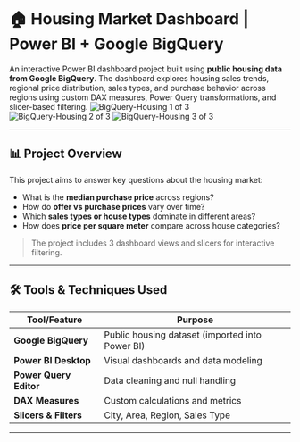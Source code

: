 # 🏠 Housing Market Dashboard | Power BI + Google BigQuery

An interactive Power BI dashboard project built using **public housing data from Google BigQuery**. The dashboard explores housing sales trends, regional price distribution, sales types, and purchase behavior across regions using custom DAX measures, Power Query transformations, and slicer-based filtering.
![BigQuery-Housing 1 of 3](https://github.com/user-attachments/assets/6ad6ed44-b800-4cd2-976d-139d43dd8ab4)
![BigQuery-Housing 2 of 3](https://github.com/user-attachments/assets/c2ff5274-0712-468b-a638-61ceef9d4790)
![BigQuery-Housing 3 of 3](https://github.com/user-attachments/assets/31a24a89-3731-47bb-88cd-757d86deb301)


---

## 📊 Project Overview

This project aims to answer key questions about the housing market:

- What is the **median purchase price** across regions?
- How do **offer vs purchase prices** vary over time?
- Which **sales types or house types** dominate in different areas?
- How does **price per square meter** compare across house categories?

> The project includes 3 dashboard views and slicers for interactive filtering.

---

## 🛠️ Tools & Techniques Used

| Tool/Feature   | Purpose                                  |
|----------------|------------------------------------------|
| **Google BigQuery** | Public housing dataset (imported into Power BI) |
| **Power BI Desktop** | Visual dashboards and data modeling |
| **Power Query Editor** | Data cleaning and null handling |
| **DAX Measures**      | Custom calculations and metrics |
| **Slicers & Filters** | City, Area, Region, Sales Type     |

---


